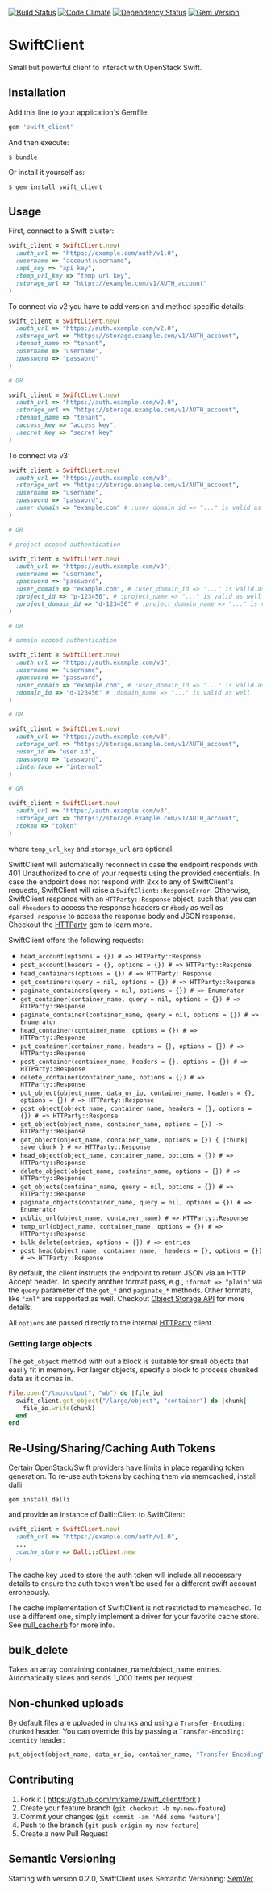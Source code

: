 [![Build Status](https://secure.travis-ci.org/mrkamel/swift_client.png?branch=master)](http://travis-ci.org/mrkamel/swift_client)
[![Code Climate](https://codeclimate.com/github/mrkamel/swift_client.png)](https://codeclimate.com/github/mrkamel/swift_client)
[![Dependency Status](https://gemnasium.com/mrkamel/swift_client.png?travis)](https://gemnasium.com/mrkamel/swift_client)
[![Gem Version](https://badge.fury.io/rb/swift_client.svg)](http://badge.fury.io/rb/swift_client)

# SwiftClient

Small but powerful client to interact with OpenStack Swift.

## Installation

Add this line to your application's Gemfile:

```ruby
gem 'swift_client'
```

And then execute:

    $ bundle

Or install it yourself as:

    $ gem install swift_client

## Usage

First, connect to a Swift cluster:

```ruby
swift_client = SwiftClient.new(
  :auth_url => "https://example.com/auth/v1.0",
  :username => "account:username",
  :api_key => "api key",
  :temp_url_key => "temp url key",
  :storage_url => "https://example.com/v1/AUTH_account"
)
```

To connect via v2 you have to add version and method specific details:

```ruby
swift_client = SwiftClient.new(
  :auth_url => "https://auth.example.com/v2.0",
  :storage_url => "https://storage.example.com/v1/AUTH_account",
  :tenant_name => "tenant",
  :username => "username",
  :password => "password"
)

# OR

swift_client = SwiftClient.new(
  :auth_url => "https://auth.example.com/v2.0",
  :storage_url => "https://storage.example.com/v1/AUTH_account",
  :tenant_name => "tenant",
  :access_key => "access key",
  :secret_key => "secret key"
)
```

To connect via v3:

```ruby
swift_client = SwiftClient.new(
  :auth_url => "https://auth.example.com/v3",
  :storage_url => "https://storage.example.com/v1/AUTH_account",
  :username => "username",
  :password => "password",
  :user_domain => "example.com" # :user_domain_id => "..." is valid as well
)

# OR

# project scoped authentication

swift_client = SwiftClient.new(
  :auth_url => "https://auth.example.com/v3",
  :username => "username",
  :password => "password",
  :user_domain => "example.com", # :user_domain_id => "..." is valid as well
  :project_id => "p-123456", # :project_name => "..." is valid as well
  :project_domain_id => "d-123456" # :project_domain_name => "..." is valid as well
)

# OR

# domain scoped authentication

swift_client = SwiftClient.new(
  :auth_url => "https://auth.example.com/v3",
  :username => "username",
  :password => "password",
  :user_domain => "example.com", # :user_domain_id => "..." is valid as well
  :domain_id => "d-123456" # :domain_name => "..." is valid as well
)

# OR

swift_client = SwiftClient.new(
  :auth_url => "https://auth.example.com/v3",
  :storage_url => "https://storage.example.com/v1/AUTH_account",
  :user_id => "user id",
  :password => "password",
  :interface => "internal"
)

# OR

swift_client = SwiftClient.new(
  :auth_url => "https://auth.example.com/v3",
  :storage_url => "https://storage.example.com/v1/AUTH_account",
  :token => "token"
)
```

where `temp_url_key` and `storage_url` are optional.

SwiftClient will automatically reconnect in case the endpoint responds with 401
Unauthorized to one of your requests using the provided credentials. In case
the endpoint does not respond with 2xx to any of SwiftClient's requests,
SwiftClient will raise a `SwiftClient::ResponseError`. Otherwise, SwiftClient
responds with an `HTTParty::Response` object, such that you can call `#headers`
to access the response headers or `#body` as well as `#parsed_response` to
access the response body and JSON response. Checkout the
[HTTParty](https://github.com/jnunemaker/httparty) gem to learn more.

SwiftClient offers the following requests:

* `head_account(options = {}) # => HTTParty::Response`
* `post_account(headers = {}, options = {}) # => HTTParty::Response`
* `head_containers(options = {}) # => HTTParty::Response`
* `get_containers(query = nil, options = {}) # => HTTParty::Response`
* `paginate_containers(query = nil, options = {}) # => Enumerator`
* `get_container(container_name, query = nil, options = {}) # => HTTParty::Response`
* `paginate_container(container_name, query = nil, options = {}) # => Enumerator`
* `head_container(container_name, options = {}) # => HTTParty::Response`
* `put_container(container_name, headers = {}, options = {}) # => HTTParty::Response`
* `post_container(container_name, headers = {}, options = {}) # => HTTParty::Response`
* `delete_container(container_name, options = {}) # => HTTParty::Response`
* `put_object(object_name, data_or_io, container_name, headers = {}, options = {}) # => HTTParty::Response`
* `post_object(object_name, container_name, headers = {}, options = {}) # => HTTParty::Response`
* `get_object(object_name, container_name, options = {}) -> HTTParty::Response`
* `get_object(object_name, container_name, options = {}) { |chunk| save chunk } # => HTTParty::Response`
* `head_object(object_name, container_name, options = {}) # => HTTParty::Response`
* `delete_object(object_name, container_name, options = {}) # => HTTParty::Response`
* `get_objects(container_name, query = nil, options = {}) # => HTTParty::Response`
* `paginate_objects(container_name, query = nil, options = {}) # => Enumerator`
* `public_url(object_name, container_name) # => HTTParty::Response`
* `temp_url(object_name, container_name, options = {}) # => HTTParty::Response`
* `bulk_delete(entries, options = {}) # => entries`
* `post_head(object_name, container_name, _headers = {}, options = {}) # => HTTParty::Response`

By default, the client instructs the endpoint to return JSON via an HTTP Accept header. To specify another format pass, e.g., `:format => "plain"` via the `query` parameter of the `get_*` and `paginate_*` methods. Other formats, like `"xml"` are supported as well. Checkout [Object Storage API](https://docs.openstack.org/api-ref/object-store/index.html?expanded=show-container-details-and-list-objects-detail#show-container-details-and-list-objects) for more details.

All `options` are passed directly to the internal [HTTParty](https://rubygems.org/gems/httparty) client.

### Getting large objects

The `get_object` method with out a block is suitable for small objects that easily fit in memory. For larger objects, specify a block to process chunked data as it comes in.

```ruby
File.open("/tmp/output", "wb") do |file_io|
  swift_client.get_object("/large/object", "container") do |chunk|
    file_io.write(chunk)
  end
end
```

## Re-Using/Sharing/Caching Auth Tokens

Certain OpenStack/Swift providers have limits in place regarding token
generation. To re-use auth tokens by caching them via memcached, install dalli

`gem install dalli`

and provide an instance of Dalli::Client to SwiftClient:

```ruby
swift_client = SwiftClient.new(
  :auth_url => "https://example.com/auth/v1.0",
  ...
  :cache_store => Dalli::Client.new
)
```

The cache key used to store the auth token will include all neccessary details
to ensure the auth token won't be used for a different swift account erroneously.

The cache implementation of SwiftClient is not restricted to memcached. To use
a different one, simply implement a driver for your favorite cache store. See
[null_cache.rb](https://github.com/mrkamel/swift_client/blob/master/lib/swift_client/null_cache.rb)
for more info.

## bulk_delete

Takes an array containing container_name/object_name entries.
Automatically slices and sends 1_000 items per request.

## Non-chunked uploads

By default files are uploaded in chunks and using a `Transfer-Encoding:
chunked` header. You can override this by passing a `Transfer-Encoding:
identity` header:

```ruby
put_object(object_name, data_or_io, container_name, "Transfer-Encoding" => "identity")
```

## Contributing

1. Fork it ( https://github.com/mrkamel/swift_client/fork )
2. Create your feature branch (`git checkout -b my-new-feature`)
3. Commit your changes (`git commit -am 'Add some feature'`)
4. Push to the branch (`git push origin my-new-feature`)
5. Create a new Pull Request

## Semantic Versioning

Starting with version 0.2.0, SwiftClient uses Semantic Versioning:
[SemVer](http://semver.org/)
